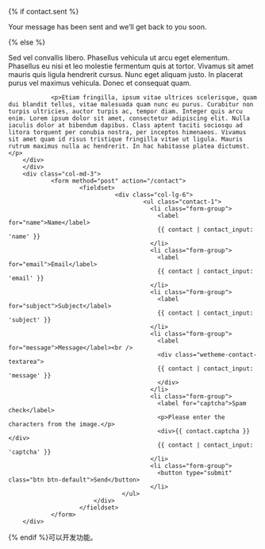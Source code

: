 {% if contact.sent %}

<div class="row">
        <div class="col-md-6 col-md-offset-3">
                <p>Your message has been sent and we&#8217;ll get back to you soon.</p>
        </div>
</div>

{% else %}

<div class="row">
        <div class="col-md-3 col-md-offset-3">
        <div class="wetheme-contact-text">        
                <p>Sed vel convallis libero. Phasellus vehicula ut arcu eget elementum. Phasellus eu nisi et leo molestie fermentum quis at tortor. Vivamus sit amet mauris quis ligula hendrerit cursus. Nunc eget aliquam justo. In placerat purus vel maximus vehicula. Donec et consequat quam.</p>

                <p>Etiam fringilla, ipsum vitae ultrices scelerisque, quam dui blandit tellus, vitae malesuada quam nunc eu purus. Curabitur non turpis ultricies, auctor turpis ac, tempor diam. Integer quis arcu enim. Lorem ipsum dolor sit amet, consectetur adipiscing elit. Nulla iaculis dolor at bibendum dapibus. Class aptent taciti sociosqu ad litora torquent per conubia nostra, per inceptos himenaeos. Vivamus sit amet quam id risus tristique fringilla vitae ut ligula. Mauris rutrum maximus nulla ac hendrerit. In hac habitasse platea dictumst.</p>
        </div>
        </div>
        <div class="col-md-3">
                <form method="post" action="/contact">
                        <fieldset>
                                  <div class="col-lg-6">
                                          <ul class="contact-1">
                                            <li class="form-group">
                                              <label for="name">Name</label>
                                              {{ contact | contact_input: 'name' }}
                                            </li>
                                            <li class="form-group">
                                              <label for="email">Email</label>
                                              {{ contact | contact_input: 'email' }}
                                            </li>
                                            <li class="form-group">
                                              <label for="subject">Subject</label>
                                              {{ contact | contact_input: 'subject' }}
                                            </li>
                                            <li class="form-group">
                                              <label for="message">Message</label><br />
                                              <div class="wetheme-contact-textarea">                                              
                                              {{ contact | contact_input: 'message' }}
                                              </div>
                                            </li>
                                            <li class="form-group">
                                              <label for="captcha">Spam check</label>
                                              <p>Please enter the characters from the image.</p>
                                              <div>{{ contact.captcha }}</div>
                                              {{ contact | contact_input: 'captcha' }}
                                            </li>
                                            <li class="form-group">
                                              <button type="submit" class="btn btn-default">Send</button>
                                            </li>
                                    </ul>
                            </div>
                        </fieldset>
                </form>
        </div>
</div>

{% endif %}可以开发功能。
